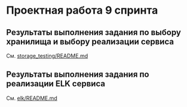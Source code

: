 # Проектная работа 9 спринта

## Результаты выполнения задания по выбору хранилища и выбору реализации сервиса

См. [storage_testing/README.md](storage_testing%2FREADME.md)

## Результаты выполнения задания по реализации ELK сервиса

См. [elk/README.md](elk%2FREADME.md)
